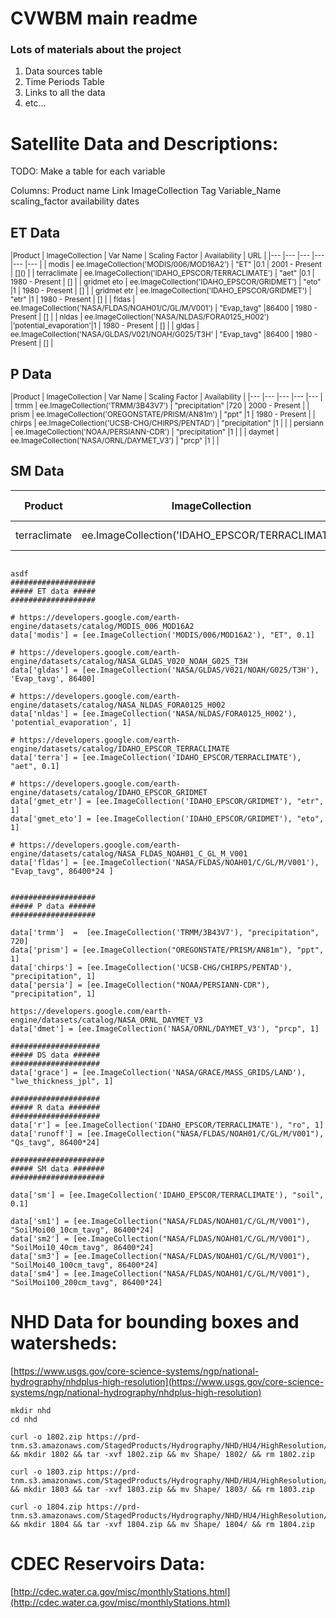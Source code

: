 # CVWBM main readme


### Lots of materials about the project
1. Data sources table
2. Time Periods Table
3. Links to all the data
4. etc...


# Satellite Data and Descriptions: 
TODO: Make a table for each variable 

Columns: 
Product name
Link
ImageCollection Tag
Variable_Name
scaling_factor
availability dates 

## ET Data
<sub>
|Product   			| ImageCollection 									| Var Name  	| Scaling Factor   	|   Availability	|   URL		|
|---				|---												|---			|---				|---				|---		|		
| modis   			| ee.ImageCollection('MODIS/006/MOD16A2') 			| "ET"  		|0.1   				|   2001 - Present	| []()  	|
| terraclimate  	| ee.ImageCollection('IDAHO_EPSCOR/TERRACLIMATE')  	| "aet"  		|0.1  				|   1980 - Present	| []		|	
| gridmet eto 		| ee.ImageCollection('IDAHO_EPSCOR/GRIDMET')	  	| "eto"		  	|1				   	|   1980 - Present	| [] 		|
| gridmet etr 		| ee.ImageCollection('IDAHO_EPSCOR/GRIDMET')	  	| "etr"		  	|1				   	|   1980 - Present	| []		|
| fldas 	| ee.ImageCollection('NASA/FLDAS/NOAH01/C/GL/M/V001')   	| "Evap_tavg"  	|86400  			|   1980 - Present	| []		|
| nldas  	| ee.ImageCollection('NASA/NLDAS/FORA0125_H002')  	|'potential_evaporation'|1		   			|   1980 - Present	| []		|
| gldas  	| ee.ImageCollection('NASA/GLDAS/V021/NOAH/G025/T3H' 		| "Evap_tavg"  	|86400  		  	|   1980 - Present	| []		|
</sub>

## P Data
<sub>
|Product   			| ImageCollection 									| Var Name  		| Scaling Factor   	|   Availability	|
|---				|---												|---				|---				|---				|
| trmm   			| ee.ImageCollection('TRMM/3B43V7')					| "precipitation"  	|720  				| 2000 - Present  	|
| prism  			| ee.ImageCollection('OREGONSTATE/PRISM/AN81m')  	| "ppt"  			|1  				| 1980 - Present 	|
| chirps 			| ee.ImageCollection('UCSB-CHG/CHIRPS/PENTAD')	  	| "precipitation"	|1				   	|   				|
| persiann			| ee.ImageCollection('NOAA/PERSIANN-CDR')	  		| "precipitation"	|1				   	|   				|
| daymet 			| ee.ImageCollection('NASA/ORNL/DAYMET_V3')   		| "prcp"  			|1  				|   				|
</sub>

## SM Data

Product   			| ImageCollection 									| Var Name  		| Scaling Factor   	|   Availability	| URL
|---				|---												|---				|---				|---				|---
| terraclimate   	| ee.ImageCollection('IDAHO_EPSCOR/TERRACLIMATE')  	| "soil"  			|0.1  				|   1980 - Present	| []		|	



```

asdf
###################
##### ET data #####
###################

# https://developers.google.com/earth-engine/datasets/catalog/MODIS_006_MOD16A2
data['modis'] = [ee.ImageCollection('MODIS/006/MOD16A2'), "ET", 0.1]

# https://developers.google.com/earth-engine/datasets/catalog/NASA_GLDAS_V020_NOAH_G025_T3H
data['gldas'] = [ee.ImageCollection('NASA/GLDAS/V021/NOAH/G025/T3H'), 'Evap_tavg', 86400]

# https://developers.google.com/earth-engine/datasets/catalog/NASA_NLDAS_FORA0125_H002
data['nldas'] = [ee.ImageCollection('NASA/NLDAS/FORA0125_H002'), 'potential_evaporation', 1]

# https://developers.google.com/earth-engine/datasets/catalog/IDAHO_EPSCOR_TERRACLIMATE
data['terra'] = [ee.ImageCollection('IDAHO_EPSCOR/TERRACLIMATE'), "aet", 0.1]

# https://developers.google.com/earth-engine/datasets/catalog/IDAHO_EPSCOR_GRIDMET
data['gmet_etr'] = [ee.ImageCollection('IDAHO_EPSCOR/GRIDMET'), "etr", 1]
data['gmet_eto'] = [ee.ImageCollection('IDAHO_EPSCOR/GRIDMET'), "eto", 1]

# https://developers.google.com/earth-engine/datasets/catalog/NASA_FLDAS_NOAH01_C_GL_M_V001
data['fldas'] = [ee.ImageCollection('NASA/FLDAS/NOAH01/C/GL/M/V001'), "Evap_tavg", 86400*24 ]


###################
##### P data ######
###################

data['trmm']  =  [ee.ImageCollection('TRMM/3B43V7'), "precipitation", 720]
data['prism'] = [ee.ImageCollection("OREGONSTATE/PRISM/AN81m"), "ppt", 1]
data['chirps'] = [ee.ImageCollection('UCSB-CHG/CHIRPS/PENTAD'), "precipitation", 1]
data['persia'] = [ee.ImageCollection("NOAA/PERSIANN-CDR"), "precipitation", 1]

https://developers.google.com/earth-engine/datasets/catalog/NASA_ORNL_DAYMET_V3
data['dmet'] = [ee.ImageCollection('NASA/ORNL/DAYMET_V3'), "prcp", 1]

####################
##### DS data ######
####################
data['grace'] = [ee.ImageCollection('NASA/GRACE/MASS_GRIDS/LAND'), "lwe_thickness_jpl", 1]

####################
##### R data #######
####################
data['r'] = [ee.ImageCollection('IDAHO_EPSCOR/TERRACLIMATE'), "ro", 1]
data['runoff'] = [ee.ImageCollection("NASA/FLDAS/NOAH01/C/GL/M/V001"), "Qs_tavg", 86400*24]

#####################
##### SM data #######
#####################

data['sm'] = [ee.ImageCollection('IDAHO_EPSCOR/TERRACLIMATE'), "soil", 0.1]

data['sm1'] = [ee.ImageCollection("NASA/FLDAS/NOAH01/C/GL/M/V001"), "SoilMoi00_10cm_tavg", 86400*24]
data['sm2'] = [ee.ImageCollection("NASA/FLDAS/NOAH01/C/GL/M/V001"), "SoilMoi10_40cm_tavg", 86400*24]
data['sm3'] = [ee.ImageCollection("NASA/FLDAS/NOAH01/C/GL/M/V001"), "SoilMoi40_100cm_tavg", 86400*24]
data['sm4'] = [ee.ImageCollection("NASA/FLDAS/NOAH01/C/GL/M/V001"), "SoilMoi100_200cm_tavg", 86400*24]
```

# NHD Data for bounding boxes and watersheds: 
[https://www.usgs.gov/core-science-systems/ngp/national-hydrography/nhdplus-high-resolution](https://www.usgs.gov/core-science-systems/ngp/national-hydrography/nhdplus-high-resolution)
```
mkdir nhd
cd nhd

curl -o 1802.zip https://prd-tnm.s3.amazonaws.com/StagedProducts/Hydrography/NHD/HU4/HighResolution/Shape/NHD_H_1802_HU4_Shape.zip && mkdir 1802 && tar -xvf 1802.zip && mv Shape/ 1802/ && rm 1802.zip

curl -o 1803.zip https://prd-tnm.s3.amazonaws.com/StagedProducts/Hydrography/NHD/HU4/HighResolution/Shape/NHD_H_1803_HU4_Shape.zip && mkdir 1803 && tar -xvf 1803.zip && mv Shape/ 1803/ && rm 1803.zip

curl -o 1804.zip https://prd-tnm.s3.amazonaws.com/StagedProducts/Hydrography/NHD/HU4/HighResolution/Shape/NHD_H_1804_HU4_Shape.zip && mkdir 1804 && tar -xvf 1804.zip && mv Shape/ 1804/ && rm 1804.zip

```

# CDEC Reservoirs Data: 
[http://cdec.water.ca.gov/misc/monthlyStations.html](http://cdec.water.ca.gov/misc/monthlyStations.html) 

